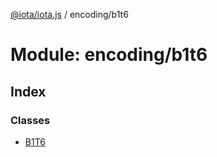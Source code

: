 [@iota/iota.js](../README.md) / encoding/b1t6

# Module: encoding/b1t6

## Index

### Classes

* [B1T6](../classes/encoding_b1t6.b1t6.md)
